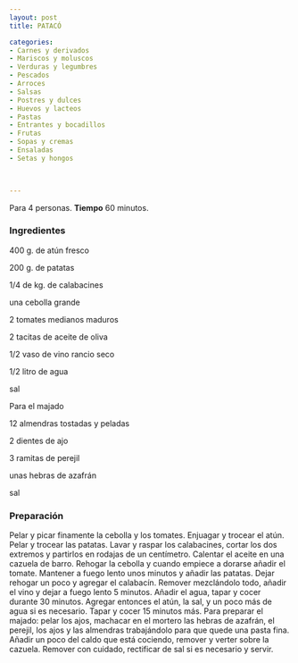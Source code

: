 ```yaml
---
layout: post
title: PATACÓ

categories:
- Carnes y derivados
- Mariscos y moluscos
- Verduras y legumbres
- Pescados
- Arroces
- Salsas
- Postres y dulces
- Huevos y lacteos
- Pastas
- Entrantes y bocadillos
- Frutas
- Sopas y cremas
- Ensaladas
- Setas y hongos
 


---
```


Para 4 personas.
<b>Tiempo</b> 60 minutos.

<h3>Ingredientes</h3>

400 g. de atún fresco

200 g. de patatas

1/4 de kg. de calabacines

una cebolla grande

2 tomates medianos maduros

2 tacitas de aceite de oliva

1/2 vaso de vino rancio seco

1/2 litro de agua

sal

Para el majado

12 almendras tostadas y peladas

2 dientes de ajo

3 ramitas de perejil

unas hebras de azafrán

sal

<h3>Preparación</h3>

Pelar y picar finamente la cebolla y los tomates. Enjuagar y trocear el atún. Pelar y trocear las patatas. Lavar y raspar los calabacines, cortar los dos extremos y partirlos en rodajas de un centímetro. Calentar el aceite en una cazuela de barro. Rehogar la cebolla y cuando empiece a dorarse añadir el tomate. Mantener a fuego lento unos minutos y añadir las patatas. Dejar rehogar un poco y agregar el calabacín. Remover mezclándolo todo, añadir el vino y dejar a fuego lento 5 minutos. Añadir el agua, tapar y cocer durante 30 minutos. Agregar entonces el atún, la sal, y un poco más de agua si es necesario. Tapar y cocer 15 minutos más. Para preparar el majado: pelar los ajos, machacar en el mortero las hebras de azafrán, el perejil, los ajos y las almendras trabajándolo para que quede una pasta fina. Añadir un poco del caldo que está cociendo, remover y verter sobre la cazuela. Remover con cuidado, rectificar de sal si es necesario y servir.

